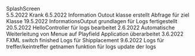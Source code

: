 SplashScreen  
5.5.2022
Krank
6.5.2022
Information Outout klasse erstellt Abfrage für ziel Klasse
19.5.2022
InformationsOutput grundlagen für Logs fertigestellt
20.5.2022
HelloController für logs bearbeitet
2.6.2022
Automatische Weiterleitung von Menue auf Playfield
Application überarbeitet
3.6.2022
FXML switch finished 
Logs für Shipplacement
9.6.2022
Logs für treffer/keintreffer
getnamen funktion für logs
update der logs

